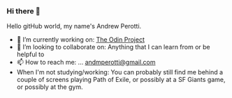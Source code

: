 ### Hi there 👋

Hello gitHub world, my name's Andrew Perotti.

- 🔭 I’m currently working on: [The Odin Project](https://theodinproject.com/)
- 👯 I’m looking to collaborate on: Anything that I can learn from or be helpful to
- 📫 How to reach me: ... andmperotti@gmail.com
- When I'm not studying/working: You can probably still find me behind a couple of screens playing Path of Exile, or possibly at a SF Giants game, or possibly at the gym.

